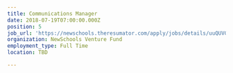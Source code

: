 ```yaml
---
title: Communications Manager
date: 2018-07-19T07:00:00.000Z
position: 5
job_url: 'https://newschools.theresumator.com/apply/jobs/details/uuQUVGEjLP?'
organization: NewSchools Venture Fund
employment_type: Full Time
location: TBD

---
```

